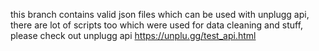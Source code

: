 this branch contains valid json files which can be used with unplugg api, there are lot of scripts too which were used for data cleaning and stuff, please check out unplugg api https://unplu.gg/test_api.html
